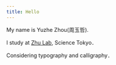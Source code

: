 ```yaml
---
title: Hello
---
```


My name is Yuzhe Zhou(周玉哲).

I study at [Zhu Lab](https://lab.zhuxinru.com/), Science Tokyo．

Considering typography and calligraphy．
